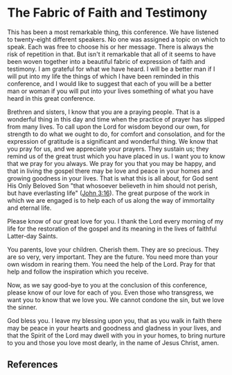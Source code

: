 # The Fabric of Faith and Testimony

This has been a most remarkable thing, this conference. We have listened to
twenty-eight different speakers. No one was assigned a topic on which to
speak. Each was free to choose his or her message. There is always the risk of
repetition in that. But isn't it remarkable that all of it seems to have been
woven together into a beautiful fabric of expression of faith and testimony. I
am grateful for what we have heard. I will be a better man if I will put into
my life the things of which I have been reminded in this conference, and I
would like to suggest that each of you will be a better man or woman if you
will put into your lives something of what you have heard in this great
conference.

Brethren and sisters, I know that you are a praying people. That is a
wonderful thing in this day and time when the practice of prayer has slipped
from many lives. To call upon the Lord for wisdom beyond our own, for strength
to do what we ought to do, for comfort and consolation, and for the expression
of gratitude is a significant and wonderful thing. We know that you pray for
us, and we appreciate your prayers. They sustain us; they remind us of the
great trust which you have placed in us. I want you to know that we pray for
you always. We pray for you that you may be happy, and that in living the
gospel there may be love and peace in your homes and growing goodness in your
lives. That is what this is all about, for God sent His Only Beloved Son "that
whosoever believeth in him should not perish, but have everlasting life"
([John 3:16](/scriptures/nt/john/3.16?lang=eng#15)). The great purpose of the
work in which we are engaged is to help each of us along the way of
immortality and eternal life.

Please know of our great love for you. I thank the Lord every morning of my
life for the restoration of the gospel and its meaning in the lives of
faithful Latter-day Saints.

You parents, love your children. Cherish them. They are so precious. They are
so very, very important. They are the future. You need more than your own
wisdom in rearing them. You need the help of the Lord. Pray for that help and
follow the inspiration which you receive.

Now, as we say good-bye to you at the conclusion of this conference, please
know of our love for each of you. Even those who transgress, we want you to
know that we love you. We cannot condone the sin, but we love the sinner.

God bless you. I leave my blessing upon you, that as you walk in faith there
may be peace in your hearts and goodness and gladness in your lives, and that
the Spirit of the Lord may dwell with you in your homes, to bring nurture to
you and those you love most dearly, in the name of Jesus Christ, amen.

## References

